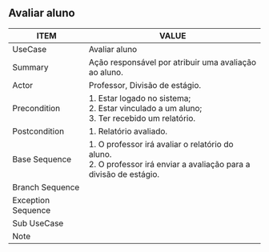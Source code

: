 ## Avaliar aluno

| ITEM | VALUE |
| --- | --- |
| UseCase | Avaliar aluno |
| Summary | Ação responsável por atribuir uma avaliação ao aluno. |
| Actor | Professor, Divisão de estágio. |
| Precondition | 1. Estar logado no sistema; <br> 2. Estar vinculado a um aluno;	<br> 3. Ter recebido um relatório. |
| Postcondition | 1. Relatório avaliado. |
| Base Sequence | 1. O professor irá avaliar o relatório do aluno. <br> 2. O professor irá enviar a avaliação para a divisão de estágio.  |
| Branch Sequence |  |
| Exception Sequence | |
| Sub UseCase |  |
| Note |  |

